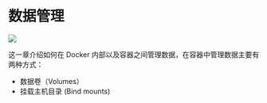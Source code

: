 # 数据管理

![](../.gitbook/assets/types-of-mounts.png)

这一章介绍如何在 Docker 内部以及容器之间管理数据，在容器中管理数据主要有两种方式：

* 数据卷（Volumes）
* 挂载主机目录 \(Bind mounts\)

